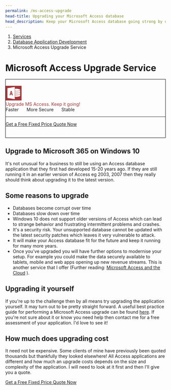 ```yaml
---
permalink: /ms-access-upgrade
head-title: Upgrading your Microsoft Access database
head_description: Keep your Microsoft Access database going strong by upgrading it to the latest version.
---
```

<nav aria-label="breadcrumb">
  <ol class="breadcrumb">
    <li class="breadcrumb-item"><a href="/">Services</a></li>
    <li class="breadcrumb-item"><a href="/database-developer">Database Application Development</a></li>
    <li class="breadcrumb-item active" aria-current="page">Microsoft Access Upgrade Service</li>
  </ol>
</nav>

# Microsoft Access Upgrade Service


<div class="jumbotron center" style="padding-top:20px;padding-bottom:20px; border:1px solid #000">
 <!-- <div class="lead h1">Get it sorted!</div>-->
<img src="/assets/images/access2.png" style="width:50px;margin:0 auto"/>
<div class="lead h2" style="color:#A33639">Upgrade MS Access. Keep it going!</div>

<!-- <div class="lead h1"></div> -->
<div class="h3">Faster <i class="fas fa-check" style="margin-right:1.3rem; color:green"></i> More Secure <i class="fas fa-check" style="margin-right:1.3rem; color:green"></i> Stable <i class="fas fa-check" style="margin-right:1.3rem; color:green"></i></div>
<hr class="my-4">
 <p>
      <a class="btn btn-outline-primary btn-lg" href="/ms-access-upgrade-free-quote">Get a Free Fixed Price Quote Now</a>
</p>
  </div>


## Upgrade to Microsoft 365 on Windows 10

It's not unusual for a business to still be using an Access database application that they first had developed 15-20 years ago. If they are still running it in an earlier version of Access eg 2003, 2007 then they really should think about upgrading it to the latest version.

## Some reasons to upgrade

- Databases become corrupt over time
- Databases slow down over time
- Windows 10 does not support older versions of Access which can lead to strange behavior and frustrating intermittent problems and crashes.
- It's a security risk. Your unsupported database cannot be updated with the latest security patches which leaves it very vulnerable to attack.
- It will make your Access database fit for the future and keep it running for many more years.  
- Once you've upgraded you will have further options to modernise your setup. For example you could make the data securely available to tablets, mobile and web apps opening up new revenue streams. This is another service that I offer (Further reading: [Microsoft Access and the Cloud](/articles/microsoft-access-and-the-cloud) ).

## Upgrading it yourself

If you're up to the challenge then by all means try upgrading the application yourself. It may turn out to be pretty straight forward. A useful best practice guide for performing a Microsoft Access upgrade can be found <a href="/articles/upgrading-ms-access-database" target="_blank" alt="How to upgrade a microsoft access database">here</a>. If you're not sure about it or know you need help then contact me for a free assessment of your application. I'd love to see it!

## How much does upgrading cost

It need not be expensive. Some clients of mine have previously been quoted thousands but thankfully they looked elsewhere! All Access applications are different and how much an upgrade costs depends on the size and complexity of the application.  I will need to look at it first and then I'll give you a quote.

<p class="center">
      <a class="btn btn-outline-primary btn-lg" href="/ms-access-upgrade-free-quote">Get a Free Fixed Price Quote Now</a>
      </p>
